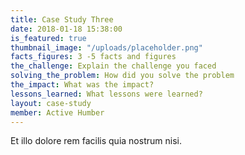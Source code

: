 ```yaml
---
title: Case Study Three
date: 2018-01-18 15:38:00
is_featured: true
thumbnail_image: "/uploads/placeholder.png"
facts_figures: 3 -5 facts and figures
the_challenge: Explain the challenge you faced
solving_the_problem: How did you solve the problem
the_impact: What was the impact?
lessons_learned: What lessons were learned?
layout: case-study
member: Active Humber
---
```


Et illo dolore rem facilis quia nostrum nisi.